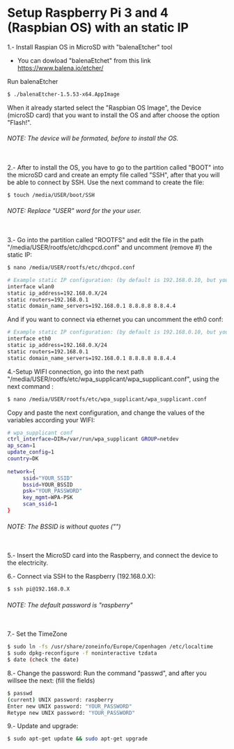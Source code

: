 # Setup Raspberry Pi 3 and 4 (Raspbian OS) with an static IP #

1.- Install Raspian OS in MicroSD with "balenaEtcher" tool 

- You can dowload "balenaEtchet" from this link https://www.balena.io/etcher/

Run balenaEtcher
```sh
$ ./balenaEtcher-1.5.53-x64.AppImage
```
When it already started select the "Raspbian OS Image", the Device (microSD card) that you want to install the OS and after choose the option "Flash!".

###### NOTE: The device will be formated, before to install the OS.
\
2.- After to install the OS, you have to go to the partition called "BOOT" into the microSD card and create an empty file called "SSH", after that you will be able to connect by SSH. Use the next command to create the file:

```sh
$ touch /media/USER/boot/SSH
```

###### NOTE: Replace "USER" word for the your user.
\
3.- Go into the partition called "ROOTFS" and edit the file in the path "/media/USER/rootfs/etc/dhcpcd.conf" and uncomment (remove #) the static IP:

```sh
$ nano /media/USER/rootfs/etc/dhcpcd.conf 
```

```sh
# Example static IP configuration: (by default is 192.168.0.10, but you can put what you want 192.168.x.x)
interface wlan0
static ip_address=192.168.0.X/24
static routers=192.168.0.1
static domain_name_servers=192.168.0.1 8.8.8.8 8.8.4.4
```

And if you want to connect via ethernet you can uncomment the eth0 conf:

```sh
# Example static IP configuration: (by default is 192.168.0.10, but you can put what you want 192.168.x.x)
interface eth0
static ip_address=192.168.0.X/24
static routers=192.168.0.1
static domain_name_servers=192.168.0.1 8.8.8.8 8.8.4.4
```

4.-Setup WIFI connection, go into the next path "/media/USER/rootfs/etc/wpa_supplicant/wpa_supplicant.conf", using the next command :
```sh
$ nano /media/USER/rootfs/etc/wpa_supplicant/wpa_supplicant.conf
```
Copy and paste the next configuration, and change the values of the variables according your WIFI:
```sh
# wpa_supplicant conf
ctrl_interface=DIR=/var/run/wpa_supplicant GROUP=netdev
ap_scan=1
update_config=1
country=DK
 
network={
     ssid="YOUR_SSID"
     bssid=YOUR_BSSID
     psk="YOUR_PASSWORD"
     key_mgmt=WPA-PSK
     scan_ssid=1
}
```

###### NOTE: The BSSID is without quotes ("")
\
5.- Insert the MicroSD card into the Raspberry, and connect the device to the electricity.

6.- Connect via SSH to the Raspberry (192.168.0.X):
```sh
$ ssh pi@192.168.0.X
```
###### NOTE: The default password is "raspberry"
\
7.- Set the TimeZone
```sh
$ sudo ln -fs /usr/share/zoneinfo/Europe/Copenhagen /etc/localtime
$ sudo dpkg-reconfigure -f noninteractive tzdata
$ date (check the date)
```

8.- Change the password:
Run the command "passwd", and after you willsee the next: (fill the fields)

```sh
$ passwd
(current) UNIX password: raspberry
Enter new UNIX password: "YOUR_PASSWORD"
Retype new UNIX password: "YOUR_PASSWORD"
```

9.- Update and upgrade:

```sh
$ sudo apt-get update && sudo apt-get upgrade
```
